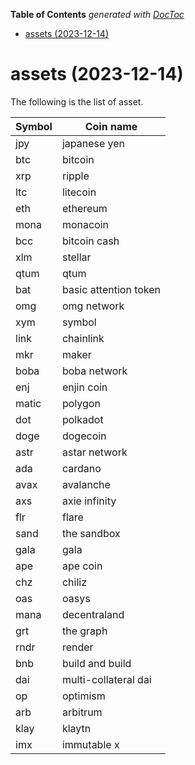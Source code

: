 <!-- START doctoc generated TOC please keep comment here to allow auto update -->
<!-- DON'T EDIT THIS SECTION, INSTEAD RE-RUN doctoc TO UPDATE -->
**Table of Contents**  *generated with [DocToc](https://github.com/thlorenz/doctoc)*

- [assets (2023-12-14)](#assets-2023-12-14)

<!-- END doctoc generated TOC please keep comment here to allow auto update -->

# assets (2023-12-14)

The following is the list of asset.

Symbol | Coin name
------------ | ------------
jpy | japanese yen
btc | bitcoin
xrp | ripple
ltc | litecoin
eth | ethereum
mona | monacoin
bcc | bitcoin cash
xlm | stellar
qtum | qtum
bat | basic attention token
omg | omg network
xym | symbol
link | chainlink
mkr | maker
boba | boba network
enj | enjin coin
matic | polygon
dot | polkadot
doge | dogecoin
astr | astar network
ada | cardano
avax | avalanche
axs | axie infinity
flr | flare
sand | the sandbox
gala | gala
ape | ape coin
chz | chiliz
oas | oasys
mana | decentraland
grt | the graph
rndr | render
bnb | build and build
dai | multi-collateral dai
op | optimism
arb | arbitrum
klay | klaytn
imx | immutable x
